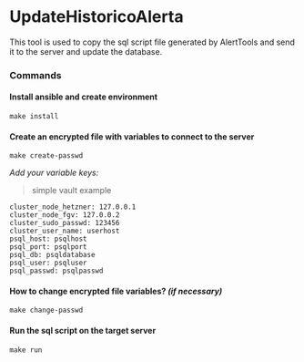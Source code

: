 # UpdateHistoricoAlerta

This tool is used to copy the sql script file generated by AlertTools and send it to the server and update the database.
### Commands
#### Install ansible and create environment
```
make install
```
#### Create an encrypted file with variables to connect to the server
```
make create-passwd
```
*Add your variable keys:*
> simple vault example
```
cluster_node_hetzner: 127.0.0.1
cluster_node_fgv: 127.0.0.2
cluster_sudo_passwd: 123456
cluster_user_name: userhost
psql_host: psqlhost
psql_port: psqlport
psql_db: psqldatabase
psql_user: psqluser
psql_passwd: psqlpasswd
```
#### How to change encrypted file variables? *(if necessary)*
```
make change-passwd
```
####  Run the sql script on the target server
```
make run
```
